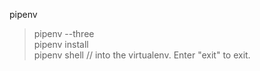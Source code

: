 pipenv
> pipenv --three   
> pipenv install <package name>   
> pipenv shell  // into the virtualenv. Enter "exit" to exit.   